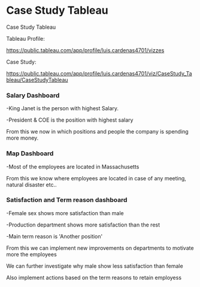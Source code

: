 # Case Study Tableau
Case Study Tableau

Tableau Profile:

https://public.tableau.com/app/profile/luis.cardenas4701/vizzes

Case Study:

https://public.tableau.com/app/profile/luis.cardenas4701/viz/CaseStudy_Tableau/CaseStudyTableau

### Salary Dashboard
-King Janet is the person with highest Salary.

-President & COE is  the position with highest salary

From this we now in which positions and people the company is spending more money.

 ### Map Dashboard
-Most of the employees are located in Massachusetts

From this we know where employees are located in case of any meeting, natural disaster etc..

### Satisfaction and Term reason dashboard
-Female sex shows more satisfaction than male

-Production department shows more satisfaction than the rest

-Main term reason is 'Another position'

From this we can implement new improvements on departments to motivate more the employees

We can further investigate why male show less satisfaction than female

Also implement actions based on the term reasons to retain employess
